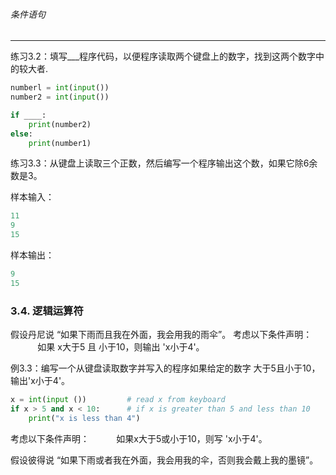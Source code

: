 ###### 条件语句
---

练习3.2：填写___程序代码，以便程序读取两个键盘上的数字，找到这两个数字中的较大者.
```python
numberl = int(input())
number2 = int(input())

if ____:
    print(number2)
else:
    print(number1)
```

练习3.3：从键盘上读取三个正数，然后编写一个程序输出这个数，如果它除6余数是3。

样本输入：
```python
11
9
15
```

样本输出：
```python
9
15
```


### 3.4. 逻辑运算符

假设丹尼说 “如果下雨而且我在外面，我会用我的雨伞”。
考虑以下条件声明：
           如果 x大于5 且 小于10，则输出 'x小于4'。

例3.3：编写一个从键盘读取数字并写入的程序如果给定的数字 大于5且小于10，输出'x小于4'。

```python
x = int(input ())         # read x from keyboard
if x > 5 and x < 10:      # if x is greater than 5 and less than 10
    print("x is less than 4")
```

考虑以下条件声明：
          如果x大于5或小于10，则写 'x小于4'。

假设彼得说 “如果下雨或者我在外面，我会用我的伞，否则我会戴上我的墨镜”。

